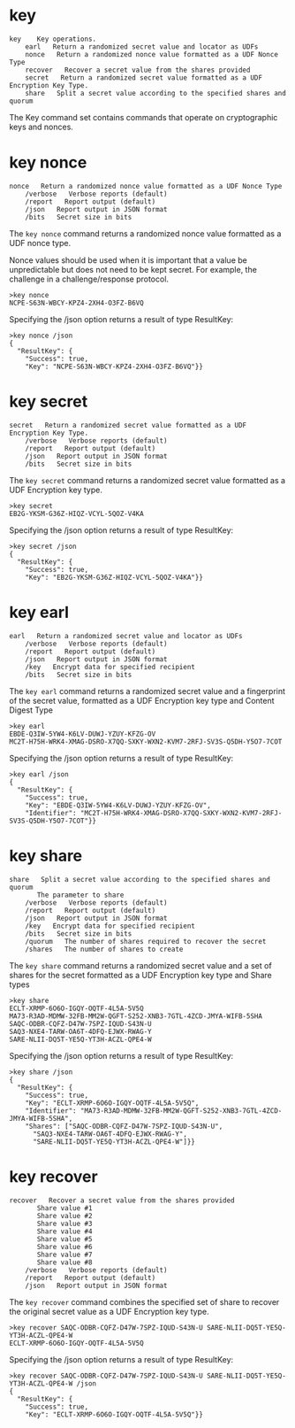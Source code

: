 
# key

````
key    Key operations.
    earl   Return a randomized secret value and locator as UDFs
    nonce   Return a randomized nonce value formatted as a UDF Nonce Type
    recover   Recover a secret value from the shares provided
    secret   Return a randomized secret value formatted as a UDF Encryption Key Type.
    share   Split a secret value according to the specified shares and quorum
````

The Key command set contains commands that operate on cryptographic keys and
nonces.


# key nonce

````
nonce   Return a randomized nonce value formatted as a UDF Nonce Type
    /verbose   Verbose reports (default)
    /report   Report output (default)
    /json   Report output in JSON format
    /bits   Secret size in bits
````


The `key nonce` command returns a randomized nonce value formatted as a UDF nonce type.

Nonce values should be used when it is important that a value be unpredictable but 
does not need to be kept secret. For example, the challenge in a challenge/response
protocol.


````
>key nonce
NCPE-S63N-WBCY-KPZ4-2XH4-O3FZ-B6VQ
````

Specifying the /json option returns a result of type ResultKey:

````
>key nonce /json
{
  "ResultKey": {
    "Success": true,
    "Key": "NCPE-S63N-WBCY-KPZ4-2XH4-O3FZ-B6VQ"}}
````

# key secret

````
secret   Return a randomized secret value formatted as a UDF Encryption Key Type.
    /verbose   Verbose reports (default)
    /report   Report output (default)
    /json   Report output in JSON format
    /bits   Secret size in bits
````

The `key secret` command returns a randomized secret value formatted as a UDF Encryption 
key type.


````
>key secret
EB2G-YKSM-G36Z-HIQZ-VCYL-5QOZ-V4KA
````

Specifying the /json option returns a result of type ResultKey:

````
>key secret /json
{
  "ResultKey": {
    "Success": true,
    "Key": "EB2G-YKSM-G36Z-HIQZ-VCYL-5QOZ-V4KA"}}
````


# key earl

````
earl   Return a randomized secret value and locator as UDFs
    /verbose   Verbose reports (default)
    /report   Report output (default)
    /json   Report output in JSON format
    /key   Encrypt data for specified recipient
    /bits   Secret size in bits
````

The `key earl` command returns a randomized secret value and a fingerprint of the secret 
value, formatted as a UDF Encryption key type and Content Digest Type


````
>key earl
EBDE-Q3IW-5YW4-K6LV-DUWJ-YZUY-KFZG-OV
MC2T-H75H-WRK4-XMAG-DSRO-X7QQ-SXKY-WXN2-KVM7-2RFJ-SV3S-Q5DH-Y5O7-7COT
````

Specifying the /json option returns a result of type ResultKey:

````
>key earl /json
{
  "ResultKey": {
    "Success": true,
    "Key": "EBDE-Q3IW-5YW4-K6LV-DUWJ-YZUY-KFZG-OV",
    "Identifier": "MC2T-H75H-WRK4-XMAG-DSRO-X7QQ-SXKY-WXN2-KVM7-2RFJ-SV3S-Q5DH-Y5O7-7COT"}}
````

# key share

````
share   Split a secret value according to the specified shares and quorum
       The parameter to share
    /verbose   Verbose reports (default)
    /report   Report output (default)
    /json   Report output in JSON format
    /key   Encrypt data for specified recipient
    /bits   Secret size in bits
    /quorum   The number of shares required to recover the secret
    /shares   The number of shares to create
````

The `key share` command returns a randomized secret value and a set of shares for the secret
formatted as a UDF Encryption key type and Share types


````
>key share
ECLT-XRMP-6O6O-IGQY-OQTF-4L5A-5V5Q
MA73-R3AD-MDMW-32FB-MM2W-QGFT-S252-XNB3-7GTL-4ZCD-JMYA-WIFB-5SHA
SAQC-ODBR-CQFZ-D47W-7SPZ-IQUD-S43N-U
SAQ3-NXE4-TARW-OA6T-4DFQ-EJWX-RWAG-Y
SARE-NLII-DQ5T-YE5Q-YT3H-ACZL-QPE4-W
````

Specifying the /json option returns a result of type ResultKey:

````
>key share /json
{
  "ResultKey": {
    "Success": true,
    "Key": "ECLT-XRMP-6O6O-IGQY-OQTF-4L5A-5V5Q",
    "Identifier": "MA73-R3AD-MDMW-32FB-MM2W-QGFT-S252-XNB3-7GTL-4ZCD-JMYA-WIFB-5SHA",
    "Shares": ["SAQC-ODBR-CQFZ-D47W-7SPZ-IQUD-S43N-U",
      "SAQ3-NXE4-TARW-OA6T-4DFQ-EJWX-RWAG-Y",
      "SARE-NLII-DQ5T-YE5Q-YT3H-ACZL-QPE4-W"]}}
````


# key recover

````
recover   Recover a secret value from the shares provided
       Share value #1
       Share value #2
       Share value #3
       Share value #4
       Share value #5
       Share value #6
       Share value #7
       Share value #8
    /verbose   Verbose reports (default)
    /report   Report output (default)
    /json   Report output in JSON format
````

The `key recover` command combines the specified set of share to recover the original secret 
value as a UDF Encryption key type.


````
>key recover SAQC-ODBR-CQFZ-D47W-7SPZ-IQUD-S43N-U SARE-NLII-DQ5T-YE5Q-YT3H-ACZL-QPE4-W
ECLT-XRMP-6O6O-IGQY-OQTF-4L5A-5V5Q
````

Specifying the /json option returns a result of type ResultKey:

````
>key recover SAQC-ODBR-CQFZ-D47W-7SPZ-IQUD-S43N-U SARE-NLII-DQ5T-YE5Q-YT3H-ACZL-QPE4-W /json
{
  "ResultKey": {
    "Success": true,
    "Key": "ECLT-XRMP-6O6O-IGQY-OQTF-4L5A-5V5Q"}}
````


